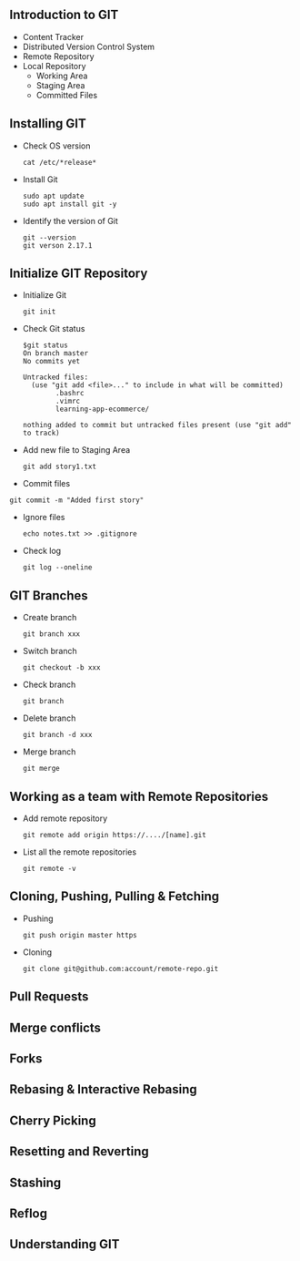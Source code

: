 ## Introduction to GIT

- Content Tracker
- Distributed Version Control System
- Remote Repository
- Local Repository
  - Working Area
  - Staging Area
  - Committed Files

## Installing GIT

- Check OS version

  ```
  cat /etc/*release*
  ```

- Install Git

  ```
  sudo apt update
  sudo apt install git -y
  ```

- Identify the version of Git

  ```
  git --version
  git verson 2.17.1
  ```

## Initialize GIT Repository

- Initialize Git

  ```
  git init
  ```

- Check Git status

  ```
  $git status
  On branch master
  No commits yet
  
  Untracked files:
    (use "git add <file>..." to include in what will be committed)
          .bashrc
          .vimrc
          learning-app-ecommerce/
  
  nothing added to commit but untracked files present (use "git add" to track)
  ```

- Add new file to Staging Area

  ```
  git add story1.txt
  ```

-  Commit files

  ```
  git commit -m "Added first story"
  ```

- Ignore files

  ```
  echo notes.txt >> .gitignore
  ```

- Check log

  ```
  git log --oneline
  ```

  

## GIT Branches

- Create branch

  ```
  git branch xxx
  ```

- Switch branch

  ```
  git checkout -b xxx
  ```

- Check branch

  ```
  git branch
  ```

- Delete branch

  ```
  git branch -d xxx
  ```

- Merge branch

  ```
  git merge
  ```

## Working as a team with Remote Repositories

- Add remote repository

  ```
  git remote add origin https://..../[name].git
  ```

- List all the remote repositories

  ```
  git remote -v
  ```

## Cloning, Pushing, Pulling & Fetching

- Pushing

  ```
  git push origin master https
  ```

- Cloning

  ```
  git clone git@github.com:account/remote-repo.git
  ```

  



## Pull Requests

## Merge conflicts

## Forks

## Rebasing & Interactive Rebasing

## Cherry Picking

## Resetting and Reverting

## Stashing

## Reflog

## Understanding GIT